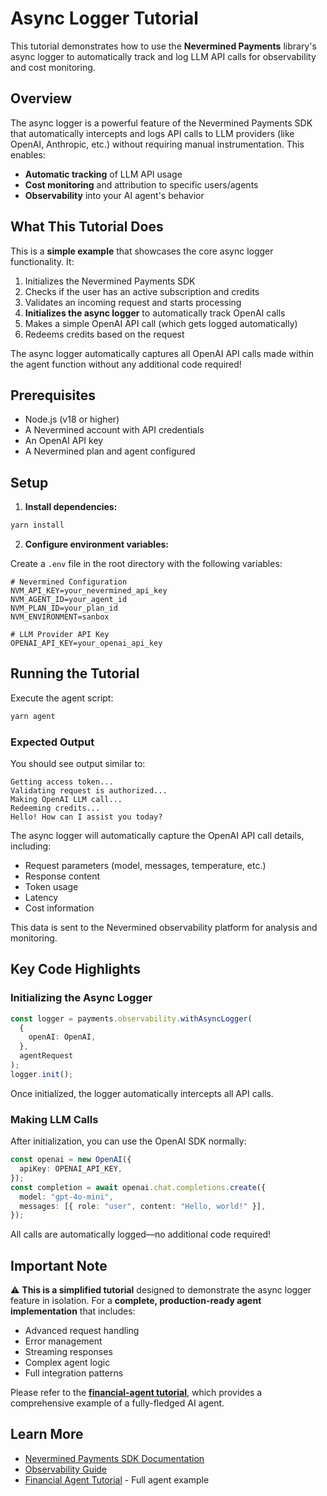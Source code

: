 # Async Logger Tutorial

This tutorial demonstrates how to use the **Nevermined Payments** library's async logger to automatically track and log LLM API calls for observability and cost monitoring.

## Overview

The async logger is a powerful feature of the Nevermined Payments SDK that automatically intercepts and logs API calls to LLM providers (like OpenAI, Anthropic, etc.) without requiring manual instrumentation. This enables:

- **Automatic tracking** of LLM API usage
- **Cost monitoring** and attribution to specific users/agents
- **Observability** into your AI agent's behavior

## What This Tutorial Does

This is a **simple example** that showcases the core async logger functionality. It:

1. Initializes the Nevermined Payments SDK
2. Checks if the user has an active subscription and credits
3. Validates an incoming request and starts processing
4. **Initializes the async logger** to automatically track OpenAI calls
5. Makes a simple OpenAI API call (which gets logged automatically)
6. Redeems credits based on the request

The async logger automatically captures all OpenAI API calls made within the agent function without any additional code required!

## Prerequisites

- Node.js (v18 or higher)
- A Nevermined account with API credentials
- An OpenAI API key
- A Nevermined plan and agent configured

## Setup

1. **Install dependencies:**

```bash
yarn install
```

2. **Configure environment variables:**

Create a `.env` file in the root directory with the following variables:

```env
# Nevermined Configuration
NVM_API_KEY=your_nevermined_api_key
NVM_AGENT_ID=your_agent_id
NVM_PLAN_ID=your_plan_id
NVM_ENVIRONMENT=sanbox

# LLM Provider API Key
OPENAI_API_KEY=your_openai_api_key
```

## Running the Tutorial

Execute the agent script:

```bash
yarn agent
```

### Expected Output

You should see output similar to:

```
Getting access token...
Validating request is authorized...
Making OpenAI LLM call...
Redeeming credits...
Hello! How can I assist you today?
```

The async logger will automatically capture the OpenAI API call details, including:

- Request parameters (model, messages, temperature, etc.)
- Response content
- Token usage
- Latency
- Cost information

This data is sent to the Nevermined observability platform for analysis and monitoring.

## Key Code Highlights

### Initializing the Async Logger

```typescript
const logger = payments.observability.withAsyncLogger(
  {
    openAI: OpenAI,
  },
  agentRequest
);
logger.init();
```

Once initialized, the logger automatically intercepts all API calls.

### Making LLM Calls

After initialization, you can use the OpenAI SDK normally:

```typescript
const openai = new OpenAI({
  apiKey: OPENAI_API_KEY,
});
const completion = await openai.chat.completions.create({
  model: "gpt-4o-mini",
  messages: [{ role: "user", content: "Hello, world!" }],
});
```

All calls are automatically logged—no additional code required!

## Important Note

⚠️ **This is a simplified tutorial** designed to demonstrate the async logger feature in isolation. For a **complete, production-ready agent implementation** that includes:

- Advanced request handling
- Error management
- Streaming responses
- Complex agent logic
- Full integration patterns

Please refer to the **[financial-agent tutorial](../financial-agent)**, which provides a comprehensive example of a fully-fledged AI agent.

## Learn More

- [Nevermined Payments SDK Documentation](https://docs.nevermined.app)
- [Observability Guide](https://docs.nevermined.app/docs/development-guide/observability)
- [Financial Agent Tutorial](../financial-agent) - Full agent example
